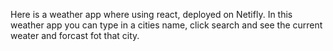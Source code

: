Here is a weather app where using react, deployed on Netifly. In this weather app you can type in a cities name, click search and see the current weater and forcast fot that city.
